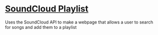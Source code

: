 # [SoundCloud Playlist](https://ryan-morris-git.github.io/SoundCloudPlaylist/)
Uses the SoundCloud API to make a webpage that allows a user to search for songs and add them to a playlist
